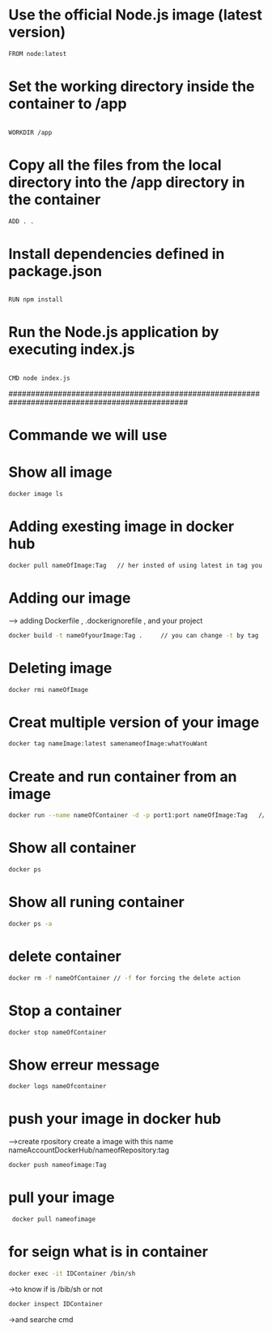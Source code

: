 # Use the official Node.js image (latest version)
```bash
FROM node:latest
```
# Set the working directory inside the container to /app
```bash

WORKDIR /app
```
# Copy all the files from the local directory into the /app directory in the container
```bash
ADD . .
```
# Install dependencies defined in package.json
```bash

RUN npm install
```
# Run the Node.js application by executing index.js
```bash

CMD node index.js
```
################################################################################################
# Commande we will use 

# Show all image
```bash
docker image ls
```
# Adding exesting image in docker hub 
```bash
docker pull nameOfImage:Tag   // her insted of using latest in tag you can use alpine is more optimizing then latest
```
# Adding our image
--> adding Dockerfile , .dockerignorefile , and your project
```bash
docker build -t nameOfyourImage:Tag .     // you can change -t by tag
```
# Deleting image
```bash
docker rmi nameOfImage
```
# Creat multiple version of your image 
```bash
docker tag nameImage:latest samenameofImage:whatYouWant
```
# Create and run  container from an image 
```bash
docker run --name nameOfContainer -d -p port1:port nameOfImage:Tag   // port can be 3000:3000 for node and 8080:80 for inginx as an example 
```
# Show all container 
```bash
docker ps 
```
# Show all runing container 
```bash
docker ps -a 
```
# delete container 
```bash
docker rm -f nameOfContainer // -f for forcing the delete action 
```
# Stop a container 
```bash
docker stop nameOfContainer 
```
# Show erreur message 
```bash
docker logs nameOfcontainer 
```
# push your image in docker hub 
-->create rpository 
create a image  with this name nameAccountDockerHub/nameofRepository:tag
```bash
docker push nameofimage:Tag
```
# pull your image
```bash
 docker pull nameofimage
```
# for  seign what is in container 
```bash
docker exec -it IDContainer /bin/sh   
```
->to know if is /bib/sh or not 
```bash
docker inspect IDContainer 
```
->and searche cmd 

